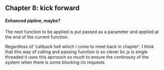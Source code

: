 ## Chapter 8: kick forward 
#### Enhanced pipline, maybe? 

The next function to be applied is put passed as a parameter and applied at the end of the current function.

Regardless of 'callback hell which i come to meet back in chapter'. I think that this way of calling and passing function is so clever 
bc js is single threaded it uses this aprrouch so much to ensure the continouty 
of the system when there is some blocking i/o requests
